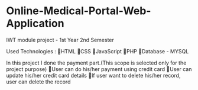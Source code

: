  <h1>Online-Medical-Portal-Web-Application</h1>
 
 IWT module project  -  1st Year 2nd Semester 
 
 Used Technologies :
     🔸HTML
     🔸CSS
     🔸JavaScript
     🔸PHP
     🔸Database - MYSQL
     
In this project I done the payment part.(This scope is selected only for the project purpose)
    🔸User can do his/her payment using credit card
    🔸User can update his/her credit card details
    🔸If user want to delete his/her record, user can delete the record
